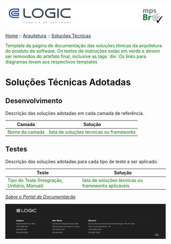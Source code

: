 ![Cabecalho](../../Index-Anexos/Cabecalho.png)

[Home](../../Index.md) :: [Arquitetura](../Arquitetura-Index.md) :: [Soluções Técnicas](Solucoes-Tecnicas.md)

<div style="color:green">
  Template da página de documentação das soluções ténicas da arquitetura do produto de software. Os textos de instruções estão em verde e devem ser removidos do artefato final, inclusive as tags `div`
  Os links para diagramas levam aos respectivos templates
</div>

# Soluções Técnicas Adotadas

## Desenvolvimento

Descrição das soluções adotadas em cada camada de referência.

| Camada                                         | Solução                                                                  |
|------------------------------------------------|--------------------------------------------------------------------------|
| <div style="color:green">Nome da camada </div> | <div style="color:green">lista de soluções técnicas ou frameworks </div> |

## Testes

Descrição das soluções adotadas para cada tipo de teste a ser aplicado.

| Teste                                                                       | Solução                                                                             |
|-----------------------------------------------------------------------------|-------------------------------------------------------------------------------------|
| <div style="color:green">Tipo do Teste (Integração, Unitário, Manual)</div> | <div style="color:green">lista de soluções técnicas ou frameworks aplicáveis </div> |

_[Sobre o Portal de Documentação](../../About/About.md)_


![Rodape](../../Index-Anexos/Rodape.png)
